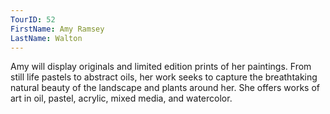 ```yaml
---
TourID: 52
FirstName: Amy Ramsey
LastName: Walton
---
```

Amy will display originals and limited edition prints of her paintings. From still life pastels to abstract oils, her work seeks to capture the breathtaking natural beauty of the landscape and plants around her. She offers works of art in oil, pastel, acrylic, mixed media, and watercolor.

